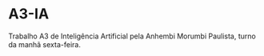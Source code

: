 # A3-IA
Trabalho A3 de Inteligência Artificial pela Anhembi Morumbi Paulista, turno da manhã sexta-feira.
